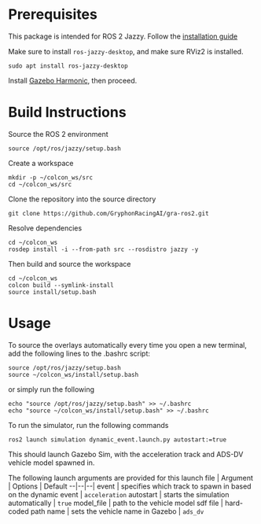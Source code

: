 # Prerequisites
This package is intended for ROS 2 Jazzy. Follow the [installation guide](https://docs.ros.org/en/jazzy/Installation.html)

Make sure to install `ros-jazzy-desktop`, and make sure RViz2 is installed.
```
sudo apt install ros-jazzy-desktop
```
Install [Gazebo Harmonic](https://gazebosim.org/docs/harmonic/install_ubuntu/), then proceed.

# Build Instructions

Source the ROS 2 environment
```
source /opt/ros/jazzy/setup.bash
```

Create a workspace
```
mkdir -p ~/colcon_ws/src
cd ~/colcon_ws/src
```

Clone the repository into the source directory
```
git clone https://github.com/GryphonRacingAI/gra-ros2.git
```

Resolve dependencies
```
cd ~/colcon_ws
rosdep install -i --from-path src --rosdistro jazzy -y
```

Then build and source the workspace
```
cd ~/colcon_ws
colcon build --symlink-install
source install/setup.bash
```

# Usage
To source the overlays automatically every time you open a new terminal, add the following lines to the .bashrc script:
```
source /opt/ros/jazzy/setup.bash
source ~/colcon_ws/install/setup.bash
```

or simply run the following
```
echo "source /opt/ros/jazzy/setup.bash" >> ~/.bashrc
echo "source ~/colcon_ws/install/setup.bash" >> ~/.bashrc
```

To run the simulator, run the following commands

```
ros2 launch simulation dynamic_event.launch.py autostart:=true
```
This should launch Gazebo Sim, with the acceleration track and ADS-DV vehicle model spawned in.

The following launch arguments are provided for this launch file
  | Argument | Options | Default
--|--|--|
event | specifies which track to spawn in based on the dynamic event | `acceleration`
autostart | starts the simulation automatically | `true`
model_file | path to the vehicle model sdf file | hard-coded path
name | sets the vehicle name in Gazebo | `ads_dv`
